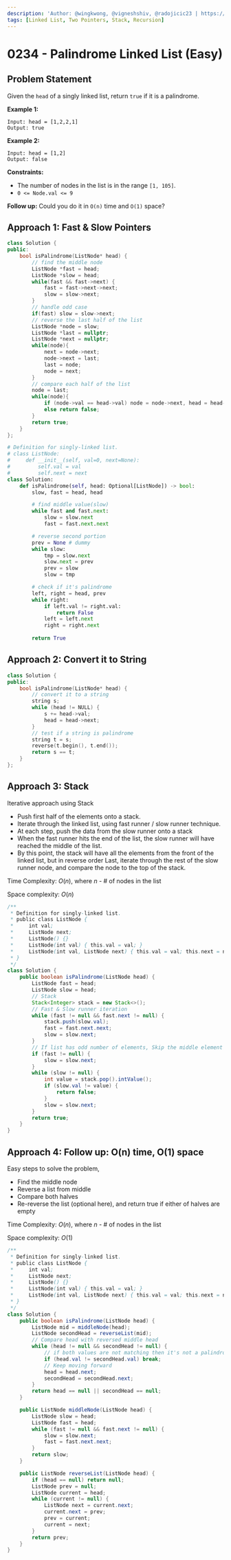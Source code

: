 ```yaml
---
description: 'Author: @wingkwong, @vigneshshiv, @radojicic23 | https://leetcode.com/problems/palindrome-linked-list/'
tags: [Linked List, Two Pointers, Stack, Recursion]
---
```


# 0234 - Palindrome Linked List (Easy) 

## Problem Statement

Given the `head` of a singly linked list, return `true` if it is a palindrome.

**Example 1:**

```
Input: head = [1,2,2,1]
Output: true
```

**Example 2:**

```
Input: head = [1,2]
Output: false
```

**Constraints:**

- The number of nodes in the list is in the range `[1, 105]`.
- `0 <= Node.val <= 9`

**Follow up:** Could you do it in `O(n)` time and `O(1)` space?

## Approach 1: Fast & Slow Pointers

<Tabs>
<TabItem value="cpp" label="C++">
<SolutionAuthor name="@wingkwong"/>

```cpp
class Solution {
public:
    bool isPalindrome(ListNode* head) {
        // find the middle node
        ListNode *fast = head;
        ListNode *slow = head;
        while(fast && fast->next) {
            fast = fast->next->next;
            slow = slow->next;
        }
        // handle odd case
        if(fast) slow = slow->next;
		// reverse the last half of the list
        ListNode *node = slow;
        ListNode *last = nullptr;
        ListNode *next = nullptr;
        while(node){
            next = node->next;
            node->next = last;
            last = node;
            node = next;
        }
		// compare each half of the list
        node = last;
        while(node){
            if (node->val == head->val) node = node->next, head = head->next;
            else return false;
        }
        return true;
    }
};
```

</TabItem>

<TabItem value="python" label="Python">
<SolutionAuthor name="@radojicic23"/>

```python
# Definition for singly-linked list.
# class ListNode:
#     def __init__(self, val=0, next=None):
#         self.val = val
#         self.next = next
class Solution:
    def isPalindrome(self, head: Optional[ListNode]) -> bool:
        slow, fast = head, head 

        # find middle value(slow)
        while fast and fast.next:
            slow = slow.next
            fast = fast.next.next

        # reverse second portion 
        prev = None # dummy
        while slow:
            tmp = slow.next
            slow.next = prev 
            prev = slow 
            slow = tmp

        # check if it's palindrome 
        left, right = head, prev
        while right:
            if left.val != right.val:
                return False 
            left = left.next
            right = right.next
        
        return True 
```

</TabItem>
</Tabs>

## Approach 2: Convert it to String

<Tabs>
<TabItem value="cpp" label="C++">
<SolutionAuthor name="@wingkwong"/>

```cpp
class Solution {
public:
    bool isPalindrome(ListNode* head) {
        // convert it to a string
        string s;
        while (head != NULL) {
            s += head->val;
            head = head->next;
        }
        // test if a string is palindrome
        string t = s;
        reverse(t.begin(), t.end());
        return s == t;
    }
};
```

</TabItem>
</Tabs>

## Approach 3: Stack

Iterative approach using Stack

* Push first half of the elements onto a stack.
* Iterate through the linked list, using fast runner / slow runner technique.
* At each step, push the data from the slow runner onto a stack
* When the fast runner hits the end of the list, the slow runner will have reached the middle of the list.
* By this point, the stack will have all the elements from the front of the linked list, but in reverse order Last, iterate through the rest of the slow runner node, and compare the node to the top of the stack.

Time Complexity: $O(n)$, where $n$ - # of nodes in the list

Space complexity: $O(n)$

<Tabs>
<TabItem value="java" label="Java">
<SolutionAuthor name="@vigneshshiv"/>

```java
/**
 * Definition for singly-linked list.
 * public class ListNode {
 *     int val;
 *     ListNode next;
 *     ListNode() {}
 *     ListNode(int val) { this.val = val; }
 *     ListNode(int val, ListNode next) { this.val = val; this.next = next; }
 * }
 */
class Solution {
    public boolean isPalindrome(ListNode head) {
        ListNode fast = head;
        ListNode slow = head;
        // Stack
        Stack<Integer> stack = new Stack<>();
        // Fast & Slow runner iteration
        while (fast != null && fast.next != null) {
            stack.push(slow.val);
            fast = fast.next.next;
            slow = slow.next;
        }
        // If list has odd number of elements, Skip the middle element
        if (fast != null) {
            slow = slow.next;
        }
        while (slow != null) {
            int value = stack.pop().intValue();
            if (slow.val != value) {
                return false;
            }
            slow = slow.next;
        }
        return true;
    }
}
```

</TabItem>
</Tabs>


## Approach 4: Follow up: O(n) time, O(1) space

Easy steps to solve the problem,

* Find the middle node
* Reverse a list from middle
* Compare both halves
* Re-reverse the list (optional here), and return true if either of halves are empty

Time Complexity: $O(n)$, where $n$ - # of nodes in the list

Space complexity: $O(1)$

<Tabs>
<TabItem value="java" label="Java">
<SolutionAuthor name="@vigneshshiv"/>

```java
/**
 * Definition for singly-linked list.
 * public class ListNode {
 *     int val;
 *     ListNode next;
 *     ListNode() {}
 *     ListNode(int val) { this.val = val; }
 *     ListNode(int val, ListNode next) { this.val = val; this.next = next; }
 * }
 */
class Solution {
    public boolean isPalindrome(ListNode head) {
        ListNode mid = middleNode(head);
        ListNode secondHead = reverseList(mid);
        // Compare head with reversed middle head
        while (head != null && secondHead != null) {
            // if both values are not matching then it's not a palindrome
            if (head.val != secondHead.val) break;
            // Keep moving forward
            head = head.next;
            secondHead = secondHead.next;
        }
        return head == null || secondHead == null;
    }

    public ListNode middleNode(ListNode head) {
        ListNode slow = head;
        ListNode fast = head;
        while (fast != null && fast.next != null) {
            slow = slow.next;
            fast = fast.next.next;
        }
        return slow;
    }

    public ListNode reverseList(ListNode head) {
        if (head == null) return null;
        ListNode prev = null;
        ListNode current = head;
        while (current != null) {
            ListNode next = current.next;
            current.next = prev;
            prev = current;
            current = next;
        }
        return prev;
    }
}
```

</TabItem>
</Tabs>